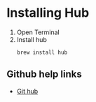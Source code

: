 # Installing Hub

1. Open Terminal
2. Install hub
    ```bash
    brew install hub
    ```
## Github help links

* [Git hub](https://github.com/github/hub)
